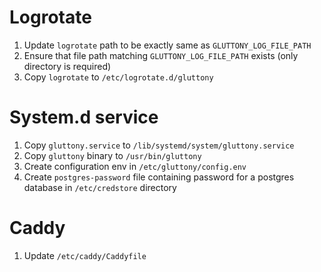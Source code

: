 # Logrotate

1. Update `logrotate` path to be exactly same as `GLUTTONY_LOG_FILE_PATH`
2. Ensure that file path matching `GLUTTONY_LOG_FILE_PATH` exists (only directory is required)
3. Copy `logrotate` to `/etc/logrotate.d/gluttony`

# System.d service

1. Copy `gluttony.service` to `/lib/systemd/system/gluttony.service`
2. Copy `gluttony` binary to `/usr/bin/gluttony`
3. Create configuration env in `/etc/gluttony/config.env`
4. Create `postgres-password` file containing password for a postgres database in
   `/etc/credstore` directory

# Caddy

1. Update `/etc/caddy/Caddyfile`